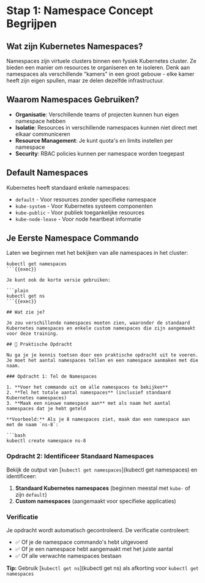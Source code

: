 # Stap 1: Namespace Concept Begrijpen

## Wat zijn Kubernetes Namespaces?

Namespaces zijn virtuele clusters binnen een fysiek Kubernetes cluster. Ze bieden een manier om resources te organiseren en te isoleren. Denk aan namespaces als verschillende "kamers" in een groot gebouw - elke kamer heeft zijn eigen spullen, maar ze delen dezelfde infrastructuur.

## Waarom Namespaces Gebruiken?

- **Organisatie**: Verschillende teams of projecten kunnen hun eigen namespace hebben
- **Isolatie**: Resources in verschillende namespaces kunnen niet direct met elkaar communiceren
- **Resource Management**: Je kunt quota's en limits instellen per namespace
- **Security**: RBAC policies kunnen per namespace worden toegepast

## Default Namespaces

Kubernetes heeft standaard enkele namespaces:
- `default` - Voor resources zonder specifieke namespace
- `kube-system` - Voor Kubernetes systeem componenten
- `kube-public` - Voor publiek toegankelijke resources
- `kube-node-lease` - Voor node heartbeat informatie

## Je Eerste Namespace Commando

Laten we beginnen met het bekijken van alle namespaces in het cluster:

```plain
kubectl get namespaces
```{{exec}}

Je kunt ook de korte versie gebruiken:

```plain
kubectl get ns
```{{exec}}

## Wat zie je?

Je zou verschillende namespaces moeten zien, waaronder de standaard Kubernetes namespaces en enkele custom namespaces die zijn aangemaakt voor deze training.

## 🎯 Praktische Opdracht

Nu ga je je kennis toetsen door een praktische opdracht uit te voeren. Je moet het aantal namespaces tellen en een namespace aanmaken met die naam.

### Opdracht 1: Tel de Namespaces

1. **Voer het commando uit om alle namespaces te bekijken**
2. **Tel het totale aantal namespaces** (inclusief standaard Kubernetes namespaces)
3. **Maak een nieuwe namespace aan** met als naam het aantal namespaces dat je hebt geteld

**Voorbeeld:** Als je 8 namespaces ziet, maak dan een namespace aan met de naam `ns-8`:

```bash
kubectl create namespace ns-8
```

### Opdracht 2: Identificeer Standaard Namespaces

Bekijk de output van [`kubectl get namespaces`](kubectl get namespaces) en identificeer:

1. **Standaard Kubernetes namespaces** (beginnen meestal met `kube-` of zijn `default`)
2. **Custom namespaces** (aangemaakt voor specifieke applicaties)

### Verificatie

Je opdracht wordt automatisch gecontroleerd. De verificatie controleert:
- ✅ Of je de namespace commando's hebt uitgevoerd
- ✅ Of je een namespace hebt aangemaakt met het juiste aantal
- ✅ Of alle verwachte namespaces bestaan

**Tip:** Gebruik [`kubectl get ns`](kubectl get ns) als afkorting voor `kubectl get namespaces`
